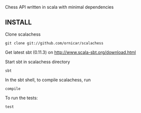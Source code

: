 Chess API written in scala with minimal dependencies

INSTALL
-------

Clone scalachess

    git clone git://github.com/ornicar/scalachess

Get latest sbt (0.11.3) on http://www.scala-sbt.org/download.html

Start sbt in scalachess directory

    sbt

In the sbt shell, to compile scalachess, run

    compile

To run the tests:

    test
